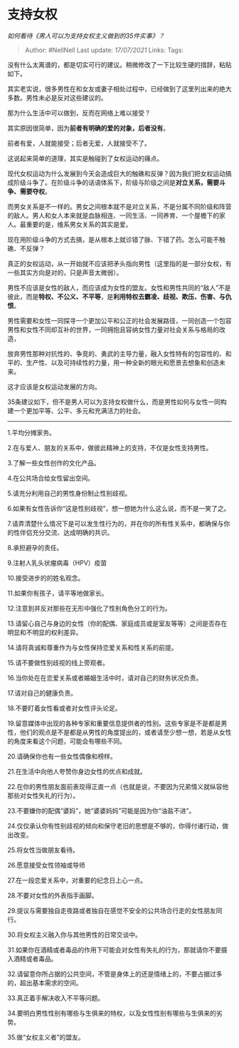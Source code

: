 # 支持女权
*如何看待《男人可以为支持女权主义做到的35件实事》？*

> Author: #NellNell 
Last update: *17/07/2021* 
Links:
Tags:    
  

没有什么太离谱的，都是切实可行的建议。稍微修改了一下比较生硬的措辞，粘贴如下。

其实老实说，很多男性在和女友或妻子相处过程中，已经做到了这里列出来的绝大多数。男性未必是反对这些建议的。

那为什么生活中可以做到，反而在网络上难以接受？

其实原因很简单，因为**前者有明确的爱的对象，后者没有**。

前者有爱，人就能接受；后者无爱，人就接受不了。

这说起来简单的道理，其实是触碰到了女权运动的痛点。

现代女权运动为什么发展到今天会造成巨大的触礁和反弹？因为我们把女权运动搞成阶级斗争了。在阶级斗争的话语体系下，阶级与阶级之间是**对立关系，需要斗争、需要夺权**。

而男女关系是不一样的。男女之间根本就不是对立关系，不是分属不同阶级和阵营的敌人。男人和女人本来就是血脉相连、一同生活、一同养育、一个屋檐下的家人。最重要的是，维系男女关系的其实是爱。

现在用阶级斗争的方式去搞，是从根本上就诊错了脉、下错了药。怎么可能不触礁、不反弹？

真正的女权运动，从一开始就不应该把矛头指向男性（这里指的是一部分女权，有一些其实方向是对的，只是声音太微弱）。

男性不应该是女性的敌人，而应该成为女性的盟友。女性和男性共同的“敌人”不是彼此，而是**特权、不公义、不平等**，是**利用特权去霸凌、歧视、欺压、伤害、与仇恨**。

男性需要和女性一同探寻一个更加公平和公正的社会发展路径，一同创造一个包容男性和女性不同却互补的世界，一同拥抱且容纳女性力量对社会关系与格局的改造，

放弃男性那种对抗性的、争竞的、勇武的主导力量，融入女性特有的包容性的、和平的、生产性、以及可持续性的力量，用一种全新的眼光和愿景去想象和创造未来。

这才应该是女权运动发展的方向。

35条建议如下，但不是男人可以为支持女权做什么，而是男性如何与女性一同构建一个更加平等、公平、多元和充满活力的社会。

---

1.平均分摊家务。

2.在与爱人、朋友的关系中，做彼此精神上的支持，不仅是女性支持男性。

3.了解一些女性创作的文化产品。

4.在公共场合给女性留出空间。

5.请充分利用自己的男性身份制止性别歧视。

6.如果有女性告诉你“这是性别歧视”，想一想她为什么这么说，而不是一笑了之。

7.请弄清楚什么情况下是可以发生性行为的，并在你的所有性关系中，都确保与你的性伴侣充分交流、达成明确的共识。

8.承担避孕的责任。

9.注射人乳头状瘤病毒（HPV）疫苗

10.接受进步的的姓名观念。

11.如果你有孩子，请平等地做家长。

12.注意到并反对那些在无形中强化了性别角色分工的行为。

13.请留心自己与身边的女性（你的配偶、家庭成员或是室友等等）之间是否存在明显和不明显的权利差异。

14.请将真诚和尊重作为与女性保持恋爱关系和性关系的前提。

15.请不要做性别歧视的线上旁观者。

16.当你处在在恋爱关系或者婚姻生活中时，请对自己的财务状况负责。

17.请对自己的健康负责。

18.不要盯着女性看或者对女性评头论足。

19.留意媒体中出现的各种专家和重要信息提供者的性别。这些专家是不是都是男性，他们的观点是不是都是从男性的角度提出的，或者请至少想一想，若是从女性的角度来看这个问题，可能会有哪些不同。

20.请确保你也有一些女性偶像和榜样。

21.在生活中向他人夸赞你身边女性的优点和成就。

22.在你的男性朋友面前表现得正直一点（也就是说，不要因为兄弟情义就纵容他那些对女性失礼的行为）。

23.不要嫌你的配偶“婆妈”，她“婆婆妈妈”可能是因为你“油盐不进”。

24.仅仅承认你有性别歧视的倾向和保守老旧的思想是不够的，你得付诸行动，做出改变。

25.将女性当做朋友看待。

26.愿意接受女性领袖或导师

27.在一段恋爱关系中，对重要的纪念日上心一点。

28.不要对女性的外表指手画脚。

29.提议与需要独自走夜路或者独自在感觉不安全的公共场合行走的女性朋友同行。

30.将女权主义融入你与其他男性的日常交谈中。

31.如果你在酒精或者毒品的作用下可能会对女性有失礼的行为，那就请你不要摄入酒精或者毒品。

32.请留意你所占据的公共空间，不管是身体上的还是情绪上的，不要占据过多的，超出基本需求的空间。

33.真正着手解决收入不平等问题。

34.要明白男性性别有哪些与生俱来的特权，以及女性性别有哪些与生俱来的劣势。

35.做“女权主义者”的盟友。